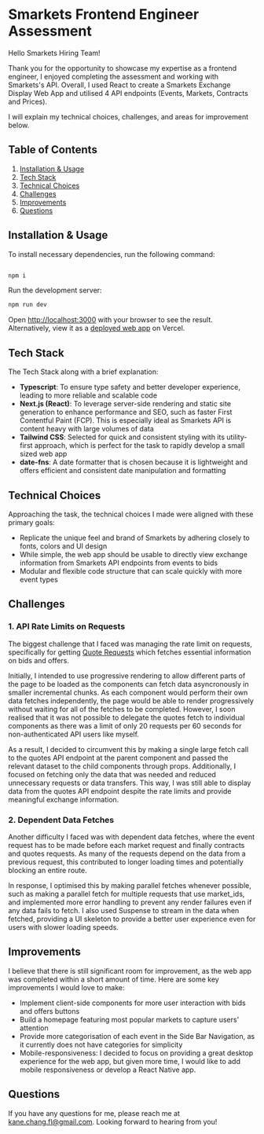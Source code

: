 # Smarkets Frontend Engineer Assessment

Hello Smarkets Hiring Team!

Thank you for the opportunity to showcase my expertise as a frontend engineer, I enjoyed completing the assessment and working with Smarkets's API. Overall, I used React to create a Smarkets Exchange Display Web App and utilised 4 API endpoints (Events, Markets, Contracts and Prices).

I will explain my technical choices, challenges, and areas for improvement below.

## Table of Contents

1. [Installation & Usage](#installation--usage)
2. [Tech Stack](#tech-stack)
3. [Technical Choices](#technical-choices)
4. [Challenges](#challenges)
5. [Improvements](#improvements)
6. [Questions](#questions)

## Installation & Usage

To install necessary dependencies, run the following command:

```bash

npm i

```

Run the development server:

```bash
npm run dev
```

Open [http://localhost:3000](http://localhost:3000) with your browser to see the result. Alternatively, view it as a [deployed web app](https://smarkets-lemon.vercel.app/) on Vercel.

## Tech Stack

The Tech Stack along with a brief explanation:

- **Typescript**: To ensure type safety and better developer experience, leading to more reliable and scalable code
- **Next.js (React)**: To leverage server-side rendering and static site generation to enhance performance and SEO, such as faster First Contentful Paint (FCP). This is especially ideal as Smarkets API is content heavy with large volumes of data
- **Tailwind CSS**: Selected for quick and consistent styling with its utility-first approach, which is perfect for the task to rapidly develop a small sized web app
- **date-fns**: A date formatter that is chosen because it is lightweight and offers efficient and consistent date manipulation and formatting

## Technical Choices

Approaching the task, the technical choices I made were aligned with these primary goals:

- Replicate the unique feel and brand of Smarkets by adhering closely to fonts, colors and UI design
- While simple, the web app should be usable to directly view exchange information from Smarkets API endpoints from events to bids
- Modular and flexible code structure that can scale quickly with more event types

## Challenges

### 1. API Rate Limits on Requests

The biggest challenge that I faced was managing the rate limit on requests, specifically for getting [Quote Requests](https://docs.smarkets.com/#/prices/get_quotes) which fetches essential information on bids and offers.

Initially, I intended to use progressive rendering to allow different parts of the page to be loaded as the components can fetch data asyncronously in smaller incremental chunks. As each component would perform their own data fetches independently, the page would be able to render progressively without waiting for all of the fetches to be completed. However, I soon realised that it was not possible to delegate the quotes fetch to individual components as there was a limit of only 20 requests per 60 seconds for non-authenticated API users like myself.

As a result, I decided to circumvent this by making a single large fetch call to the quotes API endpoint at the parent component and passed the relevant dataset to the child components through props. Additionally, I focused on fetching only the data that was needed and reduced unnecessary requests or data transfers. This way, I was still able to display data from the quotes API endpoint despite the rate limits and provide meaningful exchange information.

### 2. Dependent Data Fetches

Another difficulty I faced was with dependent data fetches, where the event request has to be made before each market request and finally contracts and quotes requests. As many of the requests depend on the data from a previous request, this contributed to longer loading times and potentially blocking an entire route.

In response, I optimised this by making parallel fetches whenever possible, such as making a parallel fetch for multiple requests that use market_ids, and implemented more error handling to prevent any render failures even if any data fails to fetch. I also used Suspense to stream in the data when fetched, providing a UI skeleton to provide a better user experience even for users with slower loading speeds.

## Improvements

I believe that there is still significant room for improvement, as the web app was completed within a short amount of time. Here are some key improvements I would love to make:

- Implement client-side components for more user interaction with bids and offers buttons
- Build a homepage featuring most popular markets to capture users' attention
- Provide more categorisation of each event in the Side Bar Navigation, as it currently does not have categories for simplicity
- Mobile-responsiveness: I decided to focus on providing a great desktop experience for the web app, but given more time, I would like to add mobile responsiveness or develop a React Native app.

## Questions

If you have any questions for me, please reach me at [kane.chang.fl@gmail.com](kane.chang.fl@gmail.com). Looking forward to hearing from you!
